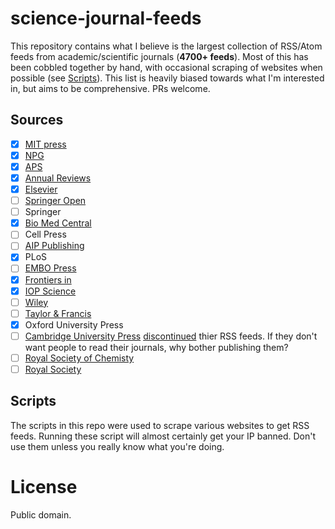# science-journal-feeds

This repository contains what I believe is the largest collection of RSS/Atom feeds from academic/scientific journals (**4700+ feeds**). Most of this has been cobbled together by hand, with occasional scraping of websites when possible (see [Scripts](##Scripts)). This list is heavily biased towards what I'm interested in, but aims to be comprehensive. PRs welcome.

## Sources

- [x] [MIT press](https://mitpress.mit.edu/journals)
- [x] [NPG](http://www.nature.com/npg_/index_npg.html)
- [x] [APS](https://www.aps.org/)
- [x] [Annual Reviews](http://www.annualreviews.org/)
- [x] [Elsevier](https://www.sciencedirect.com/)
- [ ] [Springer Open](http://www.springeropen.com/journals-a-z)
- [ ] Springer 
- [x] [Bio Med Central](http://www.biomedcentral.com/)
- [ ] Cell Press
- [ ] [AIP Publishing](http://aip.scitation.org/)
- [x] PLoS
- [ ] [EMBO Press](http://embopress.org/)
- [x] [Frontiers in](http://home.frontiersin.org/)
- [x] [IOP Science](http://iopscience.iop.org/journalList)
- [ ] [Wiley](http://onlinelibrary.wiley.com/)
- [ ] [Taylor & Francis](http://www.tandfonline.com/)
- [x] Oxford University Press
- [ ] [Cambridge University Press](https://www.cambridge.org/core/what-we-publish/journals) [discontinued](https://cogzest.com/2016/12/cambridge-university-press-pulled-its-rss-feeds/) thier RSS feeds. If they don't want people to read their journals, why bother publishing them?
- [ ] [Royal Society of Chemisty](http://pubs.rsc.org/en/journals)
- [ ] [Royal Society](https://royalsociety.org/journals/)

## Scripts

The scripts in this repo were used to scrape various websites to get RSS feeds. Running these script will almost certainly get your IP banned. Don't use them unless you really know what you're doing. 

# License 

Public domain. 

